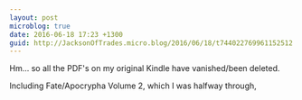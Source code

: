 ```yaml
---
layout: post
microblog: true
date: 2016-06-18 17:23 +1300
guid: http://JacksonOfTrades.micro.blog/2016/06/18/t744022769961152512.html
---
```

Hm... so all the PDF's on my original Kindle have vanished/been deleted. 

Including Fate/Apocrypha Volume 2, which I was halfway through,
